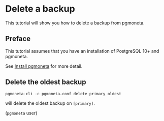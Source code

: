 # Delete a backup

This tutorial will show you how to delete a backup from pgmoneta.

## Preface

This tutorial assumes that you have an installation of PostgreSQL 10+ and pgmoneta.

See [Install pgmoneta](https://github.com/pgmoneta/pgmoneta/blob/main/doc/tutorial/01_install.md)
for more detail.

## Delete the oldest backup

```
pgmoneta-cli -c pgmoneta.conf delete primary oldest
```

will delete the oldest backup on `[primary]`.

(`pgmoneta` user)
